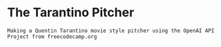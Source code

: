 # The Tarantino Pitcher
    Making a Quentin Tarantino movie style pitcher using the OpenAI API
    Project from freecodecamp.org

